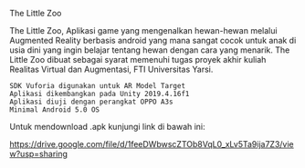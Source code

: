 The Little Zoo

The Little Zoo, Aplikasi game yang mengenalkan hewan-hewan melalui Augmented Reality berbasis android yang mana sangat cocok untuk anak di usia dini yang ingin belajar tentang hewan dengan cara yang menarik. The Little Zoo dibuat sebagai syarat memenuhi tugas proyek akhir kuliah Realitas Virtual dan Augmentasi, FTI Universitas Yarsi.

    SDK Vuforia digunakan untuk AR Model Target
    Aplikasi dikembangkan pada Unity 2019.4.16f1
    Aplikasi diuji dengan perangkat OPPO A3s
    Minimal Android 5.0 OS

Untuk mendownload .apk kunjungi link di bawah ini:

https://drive.google.com/file/d/1feeDWbwscZTOb8VqL0_xLv5Ta9ija7Z3/view?usp=sharing
